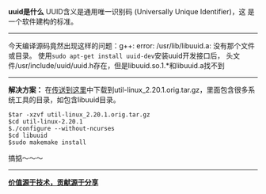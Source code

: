 **uuid是什么**
UUID含义是通用唯一识别码 (Universally Unique Identifier)，这 是一个软件建构的标准。
___

今天编译源码竟然出现这样的问题：g++: error: /usr/lib/libuuid.a: 没有那个文件或目录。
使用`sudo apt-get install uuid-dev`安装uuid开发接口后， 头文件/usr/include/uuid/uuid.h存在，但是libuuid.so.1.*和libuuid.a找不到
___
**解决方案：**
在[传送到这里](https://answers.launchpad.net/ubuntu/+source/util-linux/2.20.1-1ubuntu1)中下载到util-linux_2.20.1.orig.tar.gz，里面包含很多系统工具的目录，如包含libuuid目录。
~~~
$tar -xzvf util-linux_2.20.1.orig.tar.gz
$cd util-linux-2.20.1
$./configure --without-ncurses
$cd libuuid
$sudo makemake install
~~~
搞掂～～～

___
**[价值源于技术，贡献源于分享](https://github.com/alicfeng)**
